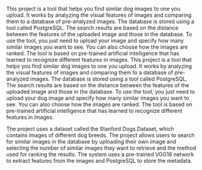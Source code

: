 This project is a tool that helps you find similar dog images to one you upload. It works by analyzing the visual features of images and comparing them to a database of pre-analyzed images. The database is stored using a tool called PostgreSQL. The search results are based on the distance between the features of the uploaded image and those in the database. To use the tool, you just need to upload your image and specify how many similar images you want to see. You can also choose how the images are ranked. The tool is based on pre-trained artificial intelligence that has learned to recognize different features in images.
This project is a tool that helps you find similar dog images to one you upload. It works by analyzing the visual features of images and comparing them to a database of pre-analyzed images. The database is stored using a tool called PostgreSQL. The search results are based on the distance between the features of the uploaded image and those in the database. To use the tool, you just need to upload your dog image and specify how many similar images you want to see. You can also choose how the images are ranked. The tool is based on pre-trained artificial intelligence that has learned to recognize different features in images.

The project uses a dataset called the Stanford Dogs Dataset, which contains images of different dog breeds. The project allows users to search for similar images in the database by uploading their own image and selecting the number of similar images they want to retrieve and the method used for ranking the results. The system uses a pre-trained VGG16 network to extract features from the images and PostgreSQL to store the metadata.

